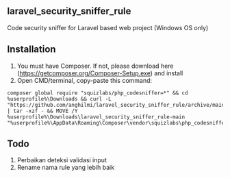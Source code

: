 ## laravel_security_sniffer_rule
Code security sniffer for Laravel based web project (Windows OS only)

## Installation
1. You must have Composer. If not, please download here (https://getcomposer.org/Composer-Setup.exe) and install
2. Open CMD/terminal, copy-paste this command:

```
composer global require "squizlabs/php_codesniffer=*" && cd %userprofile%\Downloads && curl -L "https://github.com/anghilmi/laravel_security_sniffer_rule/archive/main.tar.gz" | tar -xzf - && MOVE /Y %userprofile%\Downloads\laravel_security_sniffer_rule-main "%userprofile%\AppData\Roaming\Composer\vendor\squizlabs\php_codesniffer\src\Standards\laravel_security_sniffer"
```

## Todo
1. Perbaikan deteksi validasi input
2. Rename nama rule yang lebih baik
